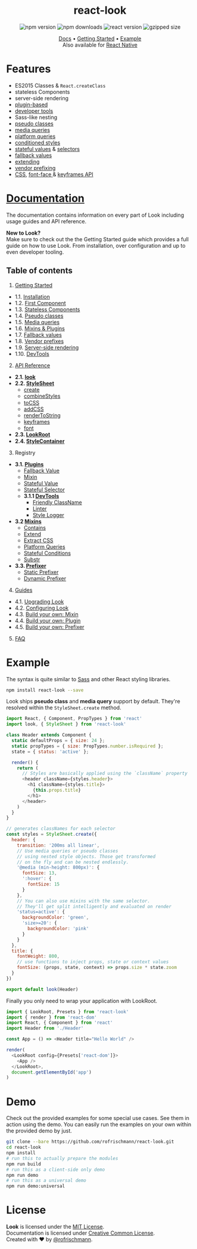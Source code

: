 <h1 align="center">react-look</h1>
<p align="center">
<img alt="npm version" src="https://badge.fury.io/js/react-look.svg">
<img alt="npm downloads" src="https://img.shields.io/npm/dm/react-look.svg">
<img alt="react version" src="https://img.shields.io/badge/react--dom-%5E0.14.0-brightgreen.svg">
<img alt="gzipped size" src="https://img.shields.io/badge/gzipped-~16kb-brightgreen.svg">
</p>
<p align="center">
<a href="./docs/Docs.md">Docs</a> • <a href="./docs/GettingStarted.md">Getting Started</a> • <a href="#example">Example</a><br>
Also available for <a href="../react-look-native/">React Native</a>
</p>

# Features
- ES2015 Classes & `React.createClass`
- stateless Components
- server-side rendering
- [plugin-based](docs/Plugins.md)
- [developer tools](docs/Plugins.md#developertools)
- Sass-like nesting
- [pseudo classes](docs/api/StyleSheet.md#pseudo-classes)
- [media queries](docs/api/StyleSheet.md#media-queries)
- [platform queries](docs/Mixins.md#platform-queries)
- [conditioned styles](docs/Mixins.md#stateful-conditions)
- [stateful values](docs/plugins/StatefulValue.md) & [selectors](docs/plugins/StatefulSelector.md)
- [fallback values](docs/plugins/FallbackValue.md)
- [extending](docs/Mixins.md#extend)
- [vendor prefixing](docs/Prefixer.md)
- [CSS](docs/api/StyleSheet.md#addcssstyles--scope), [font-face ](docs/api/StyleSheet.md#fontfontfamily-files--properties) & [keyframes API](docs/api/StyleSheet.md#keyframesframes--name)

# [Documentation](docs/Docs.md)
The documentation contains information on every part of Look including usage guides and API reference.

**New to Look?**<br>
Make sure to check out the the Getting Started guide which provides a full guide on how to use Look. From installation, over configuration and up to even developer tooling.


## Table of contents

1. [Getting Started](docs/GettingStarted.md)
  * 1.1. [Installation](docs/GettingStarted.md#1-installation)
  * 1.2. [First Component](docs/GettingStarted.md#2-first-component)
  * 1.3. [Stateless Components](docs/GettingStarted.md#3-stateless-components)
  * 1.4. [Pseudo classes](docs/GettingStarted.md#4-pseudo-classes)
  * 1.5. [Media queries](docs/GettingStarted.md#5-media-queries)
  * 1.6. [Mixins & Plugins](docs/GettingStarted.md#6-mixins--plugins)
  * 1.7. [Fallback values](docs/GettingStarted.md#7-fallback-values)
  * 1.8. [Vendor prefixes](docs/GettingStarted.md#8-vendor-prefixes)
  * 1.9. [Server-side rendering](docs/GettingStarted.md#9-server-side-rendering)
  * 1.10. [DevTools](docs/GettingStarted.md#10-devtools)
2. [API Reference](docs/api/)
  * **2.1. [look](docs/api/Look.md)**
  * **2.2. [StyleSheet](docs/api/StyleSheet.md)**
    * [create](docs/api/StyleSheet.md#createstyles)
    * [combineStyles](docs/api/StyleSheet.md#combinestylesstyles)
    * [toCSS](docs/api/StyleSheet.md#tocssstyles--scope) <img src="https://raw.githubusercontent.com/rofrischmann/react-look/develop/res/deprecated-badge.png" height=15>
    * [addCSS](docs/api/StyleSheet.md#addcssstyles--scope)
    * [renderToString](docs/api/StyleSheet.md#rendertostringprefixer)
    * [keyframes](docs/api/StyleSheet.md#keyframesframes--name)
    * [font](docs/api/StyleSheet.md#fontfontfamily-files--properties)
  * **2.3. [LookRoot](docs/api/LookRoot.md)**
  * **2.4. [StyleContainer](docs/api/StyleContainer.md)** <img src="https://raw.githubusercontent.com/rofrischmann/react-look/develop/res/private-badge.png" height=15>
3. Registry
  * **3.1. [Plugins](docs/Plugins.md)**
    * [Fallback Value](docs/plugins/FallbackValue.md)
    * [Mixin](docs/plugins/Mixin.md)
    * [Stateful Value](docs/plugins/StatefulValue.md)
    * [Stateful Selector](docs/plugins/StatefulSelector.md)
    * **3.1.1 [DevTools](docs/Plugins.md#developertools)**
      * [Friendly ClassName](docs/plugins/FriendlyClassName.md)
      * [Linter](docs/plugins/Linter.md)
      * [Style Logger](docs/plugins/StyleLogger.md)
  * **3.2 [Mixins](docs/Mixins.md)**
    * [Contains](docs/Mixins.md#contains)
    * [Extend](docs/Mixins.md#extend)
    * [Extract CSS](docs/Mixins.md#extract-css)
    * [Platform Queries](docs/Mixins.md#platform-queries)
    * [Stateful Conditions](docs/Mixins.md#stateful-conditions)
    * [Substr](docs/Mixins.md#substr)
  * **3.3. [Prefixer](docs/Prefixer.md)**
    * [Static Prefixer](docs/prefixer/StaticPrefixer.md)
    * [Dynamic Prefixer](docs/prefixer/DynamicPrefixer.md)
4. [Guides](docs/guides/)
  * 4.1. [Upgrading Look](docs/guides/upgradeLook.md)
  * 4.2. [Configuring Look](docs/guides/configureLook.md)
  * 4.3. [Build your own: Mixin](docs/guides/customMixin.md)
  * 4.4. [Build your own: Plugin](docs/guides/customPlugin.md)
  * 4.5. [Build your own: Prefixer](docs/guides/customPrefixer.md)
5. [FAQ](docs/FAQ.md)

# Example
The syntax is quite similar to [Sass](http://sass-lang.com) and other React styling libraries.

```sh
npm install react-look --save
```
Look ships **pseudo class** and **media query** support by default. They're resolved within the `StyleSheet.create` method.
```javascript
import React, { Component, PropTypes } from 'react'
import look, { StyleSheet } from 'react-look'

class Header extends Component {
  static defaultProps = { size: 24 };
  static propTypes = { size: PropTypes.number.isRequired };
  state = { status: 'active' };

  render() {
    return (
      // Styles are basically applied using the `className` property
      <header className={styles.header}>
        <h1 className={styles.title}>
          {this.props.title}
        </h1>
      </header>
    )
  }
}

// generates classNames for each selector
const styles = StyleSheet.create({
  header: {
    transition: '200ms all linear',
    // Use media queries or pseudo classes
    // using nested style objects. Those get transformed
    // on the fly and can be nested endlessly.
    '@media (min-height: 800px)': {
      fontSize: 13,
      ':hover': {
        fontSize: 15
      }
    },
    // You can also use mixins with the same selector.
    // They'll get split intelligently and evaluated on render
    'status=active': {
      backgroundColor: 'green',
      'size>=20': {
        backgroundColor: 'pink'
      }
    }
  },
  title: {
    fontWeight: 800,
    // use functions to inject props, state or context values
    fontSize: (props, state, context) => props.size * state.zoom
  }
})

export default look(Header)
```
Finally you only need to wrap your application with LookRoot.
```javascript
import { LookRoot, Presets } from 'react-look'
import { render } from 'react-dom'
import React, { Component } from 'react'
import Header from './Header'

const App = () => <Header title="Hello World" />

render(
  <LookRoot config={Presets['react-dom']}>
    <App />
  </LookRoot>,
  document.getElementById('app')
)
```
# Demo
Check out the provided examples for some special use cases. See them in action using the demo. You can easily run the examples on your own within the provided demo by just.

```sh
git clone --bare https://github.com/rofrischmann/react-look.git
cd react-look
npm install
# run this to actually prepare the modules
npm run build
# run this as a client-side only demo
npm run demo
# run this as a universal demo
npm run demo:universal
```

# License
**Look** is licensed under the [MIT License](http://opensource.org/licenses/MIT).<br>
Documentation is licensed under [Creative Common License](http://creativecommons.org/licenses/by/4.0/).<br>
Created with ♥ by [@rofrischmann](http://rofrischmann.de).
